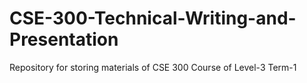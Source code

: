 # CSE-300-Technical-Writing-and-Presentation
Repository for storing materials of CSE 300 Course of Level-3 Term-1
